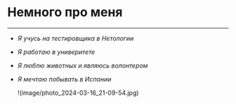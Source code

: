 # Немного про меня
************************************************************************
* _Я учусь на тестировщика в Нетологии_
* _Я работаю в универитете_
* _Я люблю животных и являюсь волонтером_
* _Я мечтаю побывать в Испании_
  
  !(image/photo_2024-03-16_21-09-54.jpg)